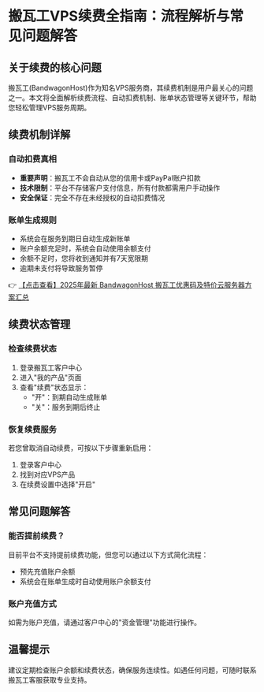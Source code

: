 # 搬瓦工VPS续费全指南：流程解析与常见问题解答

## 关于续费的核心问题

搬瓦工(BandwagonHost)作为知名VPS服务商，其续费机制是用户最关心的问题之一。本文将全面解析续费流程、自动扣费机制、账单状态管理等关键环节，帮助您轻松管理VPS服务周期。

## 续费机制详解

### 自动扣费真相
- **重要声明**：搬瓦工不会自动从您的信用卡或PayPal账户扣款
- **技术限制**：平台不存储客户支付信息，所有付款都需用户手动操作
- **安全保证**：完全不存在未经授权的自动扣费情况

### 账单生成规则
- 系统会在服务到期日自动生成新账单
- 账户余额充足时，系统会自动使用余额支付
- 余额不足时，您将收到通知并有7天宽限期
- 逾期未支付将导致服务暂停

👉 [【点击查看】2025年最新 BandwagonHost 搬瓦工优惠码及特价云服务器方案汇总](https://bit.ly/banwagon)

## 续费状态管理

### 检查续费状态
1. 登录搬瓦工客户中心
2. 进入"我的产品"页面
3. 查看"续费"状态显示：
   - "开"：到期自动生成账单
   - "关"：服务到期后终止

### 恢复续费服务
若您曾取消自动续费，可按以下步骤重新启用：
1. 登录客户中心
2. 找到对应VPS产品
3. 在续费设置中选择"开启"

## 常见问题解答

### 能否提前续费？
目前平台不支持提前续费功能，但您可以通过以下方式简化流程：
- 预先充值账户余额
- 系统会在账单生成时自动使用账户余额支付

### 账户充值方式
如需为账户充值，请通过客户中心的"资金管理"功能进行操作。

## 温馨提示
建议定期检查账户余额和续费状态，确保服务连续性。如遇任何问题，可随时联系搬瓦工客服获取专业支持。